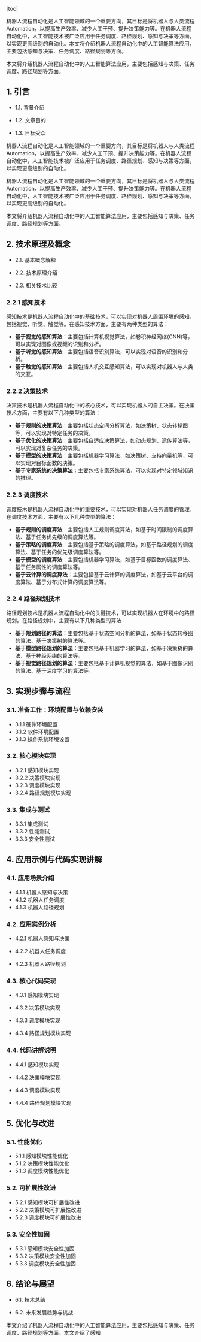 
[toc]                    
                
                
机器人流程自动化是人工智能领域的一个重要方向，其目标是将机器人与人类流程Automation，以提高生产效率、减少人工干预、提升决策能力等。在机器人流程自动化中，人工智能技术被广泛应用于任务调度、路径规划、感知与决策等方面，以实现更高级别的自动化。本文将介绍机器人流程自动化中的人工智能算法应用，主要包括感知与决策、任务调度、路径规划等方面。

本文将介绍机器人流程自动化中的人工智能算法应用，主要包括感知与决策、任务调度、路径规划等方面。

## 1. 引言

- 1.1. 背景介绍

- 1.2. 文章目的
- 1.3. 目标受众

机器人流程自动化是人工智能领域的一个重要方向，其目标是将机器人与人类流程Automation，以提高生产效率、减少人工干预、提升决策能力等。在机器人流程自动化中，人工智能技术被广泛应用于任务调度、路径规划、感知与决策等方面，以实现更高级别的自动化。

机器人流程自动化是人工智能领域的一个重要方向，其目标是将机器人与人类流程Automation，以提高生产效率、减少人工干预、提升决策能力等。在机器人流程自动化中，人工智能技术被广泛应用于任务调度、路径规划、感知与决策等方面，以实现更高级别的自动化。

本文将介绍机器人流程自动化中的人工智能算法应用，主要包括感知与决策、任务调度、路径规划等方面。

## 2. 技术原理及概念

- 2.1. 基本概念解释

- 2.2. 技术原理介绍

- 2.3. 相关技术比较

### 2.2.1 感知技术

感知技术是机器人流程自动化中的基础技术，可以实现对机器人周围环境的感知，包括视觉、听觉、触觉等。在感知技术方面，主要有两种类型的算法：

- **基于视觉的感知算法**：主要包括计算机视觉算法，如卷积神经网络(CNN)等，可以实现对图像或视频的识别和分析。
- **基于听觉的感知算法**：主要包括语音识别算法，可以实现对语音的识别和分析。
- **基于触觉的感知算法**：主要包括人机交互感知算法，可以实现对机器人与人类的交互。

### 2.2.2 决策技术

决策技术是机器人流程自动化中的核心技术，可以实现机器人的自主决策。在决策技术方面，主要有以下几种类型的算法：

- **基于规则的决策算法**：主要包括状态空间分析算法，如决策树、状态转移图等，可以实现对特定任务的决策。
- **基于优化的决策算法**：主要包括自适应决策算法，如动态规划、遗传算法等，可以实现对复杂任务的决策。
- **基于模型的决策算法**：主要包括机器学习算法，如决策树、支持向量机等，可以实现对目标函数的决策。
- **基于专家系统的决策算法**：主要包括专家系统算法，可以实现对特定领域知识的推理。

### 2.2.3 调度技术

调度技术是机器人流程自动化中的重要技术，可以实现对机器人任务调度的管理。在调度技术方面，主要有以下几种类型的算法：

- **基于规则的调度算法**：主要包括人工规则调度算法，如基于时间限制的调度算法、基于任务优先级的调度算法等。
- **基于策略的调度算法**：主要包括基于策略的调度算法，如基于路径规划的调度算法、基于任务的优先级调度算法等。
- **基于模型的调度算法**：主要包括机器学习算法，如基于目标函数的调度算法、基于任务属性的调度算法等。
- **基于云计算的调度算法**：主要包括基于云计算的调度算法，如基于云平台的调度算法、基于分布式计算的调度算法等。

### 2.2.4 路径规划技术

路径规划技术是机器人流程自动化中的关键技术，可以实现机器人在环境中的路径规划。在路径规划中，主要有以下几种类型的算法：

- **基于规划路径的算法**：主要包括基于状态空间分析的算法，如基于状态转移图的算法、基于决策树的算法等。
- **基于模型路径规划的算法**：主要包括基于机器学习的算法，如基于决策树的算法、基于神经网络的算法等。
- **基于视觉路径规划的算法**：主要包括基于计算机视觉的算法，如基于图像识别的算法、基于深度学习的算法等。

## 3. 实现步骤与流程

### 3.1. 准备工作：环境配置与依赖安装

- 3.1.1 硬件环境配置
- 3.1.2 软件环境配置
- 3.1.3 操作系统环境设置

### 3.2. 核心模块实现

- 3.2.1 感知模块实现
- 3.2.2 决策模块实现
- 3.2.3 调度模块实现
- 3.2.4 路径规划模块实现

### 3.3. 集成与测试

- 3.3.1 集成测试
- 3.3.2 性能测试
- 3.3.3 安全性测试

## 4. 应用示例与代码实现讲解

### 4.1. 应用场景介绍

- 4.1.1 机器人感知与决策
- 4.1.2 机器人任务调度
- 4.1.3 机器人路径规划

### 4.2. 应用实例分析

- 4.2.1 机器人感知与决策

- 4.2.2 机器人任务调度

- 4.2.3 机器人路径规划

### 4.3. 核心代码实现

- 4.3.1 感知模块实现

- 4.3.2 决策模块实现

- 4.3.3 调度模块实现

- 4.3.4 路径规划模块实现

### 4.4. 代码讲解说明

- 4.4.1 感知模块实现

- 4.4.2 决策模块实现

- 4.4.3 调度模块实现

- 4.4.4 路径规划模块实现

## 5. 优化与改进

### 5.1. 性能优化

- 5.1.1 感知模块性能优化
- 5.1.2 决策模块性能优化
- 5.1.3 调度模块性能优化

### 5.2. 可扩展性改进

- 5.2.1 感知模块可扩展性改进
- 5.2.2 决策模块可扩展性改进
- 5.2.3 调度模块可扩展性改进

### 5.3. 安全性加固

- 5.3.1 感知模块安全性加固
- 5.3.2 决策模块安全性加固
- 5.3.3 调度模块安全性加固

## 6. 结论与展望

- 6.1. 技术总结

- 6.2. 未来发展趋势与挑战

本文介绍了机器人流程自动化中的人工智能算法应用，主要包括感知与决策、任务调度、路径规划等方面。本文介绍了感知

